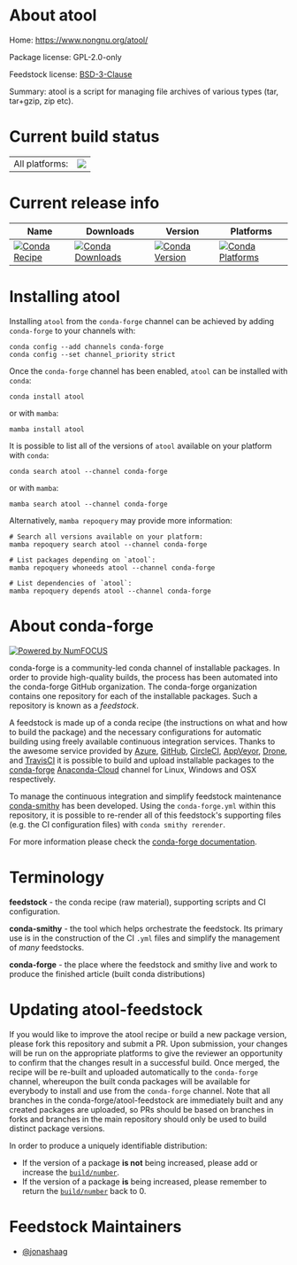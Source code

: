 About atool
===========

Home: https://www.nongnu.org/atool/

Package license: GPL-2.0-only

Feedstock license: [BSD-3-Clause](https://github.com/conda-forge/atool-feedstock/blob/main/LICENSE.txt)

Summary: atool is a script for managing file archives of various types (tar, tar+gzip, zip etc).

Current build status
====================


<table><tr><td>All platforms:</td>
    <td>
      <a href="https://dev.azure.com/conda-forge/feedstock-builds/_build/latest?definitionId=16765&branchName=main">
        <img src="https://dev.azure.com/conda-forge/feedstock-builds/_apis/build/status/atool-feedstock?branchName=main">
      </a>
    </td>
  </tr>
</table>

Current release info
====================

| Name | Downloads | Version | Platforms |
| --- | --- | --- | --- |
| [![Conda Recipe](https://img.shields.io/badge/recipe-atool-green.svg)](https://anaconda.org/conda-forge/atool) | [![Conda Downloads](https://img.shields.io/conda/dn/conda-forge/atool.svg)](https://anaconda.org/conda-forge/atool) | [![Conda Version](https://img.shields.io/conda/vn/conda-forge/atool.svg)](https://anaconda.org/conda-forge/atool) | [![Conda Platforms](https://img.shields.io/conda/pn/conda-forge/atool.svg)](https://anaconda.org/conda-forge/atool) |

Installing atool
================

Installing `atool` from the `conda-forge` channel can be achieved by adding `conda-forge` to your channels with:

```
conda config --add channels conda-forge
conda config --set channel_priority strict
```

Once the `conda-forge` channel has been enabled, `atool` can be installed with `conda`:

```
conda install atool
```

or with `mamba`:

```
mamba install atool
```

It is possible to list all of the versions of `atool` available on your platform with `conda`:

```
conda search atool --channel conda-forge
```

or with `mamba`:

```
mamba search atool --channel conda-forge
```

Alternatively, `mamba repoquery` may provide more information:

```
# Search all versions available on your platform:
mamba repoquery search atool --channel conda-forge

# List packages depending on `atool`:
mamba repoquery whoneeds atool --channel conda-forge

# List dependencies of `atool`:
mamba repoquery depends atool --channel conda-forge
```


About conda-forge
=================

[![Powered by
NumFOCUS](https://img.shields.io/badge/powered%20by-NumFOCUS-orange.svg?style=flat&colorA=E1523D&colorB=007D8A)](https://numfocus.org)

conda-forge is a community-led conda channel of installable packages.
In order to provide high-quality builds, the process has been automated into the
conda-forge GitHub organization. The conda-forge organization contains one repository
for each of the installable packages. Such a repository is known as a *feedstock*.

A feedstock is made up of a conda recipe (the instructions on what and how to build
the package) and the necessary configurations for automatic building using freely
available continuous integration services. Thanks to the awesome service provided by
[Azure](https://azure.microsoft.com/en-us/services/devops/), [GitHub](https://github.com/),
[CircleCI](https://circleci.com/), [AppVeyor](https://www.appveyor.com/),
[Drone](https://cloud.drone.io/welcome), and [TravisCI](https://travis-ci.com/)
it is possible to build and upload installable packages to the
[conda-forge](https://anaconda.org/conda-forge) [Anaconda-Cloud](https://anaconda.org/)
channel for Linux, Windows and OSX respectively.

To manage the continuous integration and simplify feedstock maintenance
[conda-smithy](https://github.com/conda-forge/conda-smithy) has been developed.
Using the ``conda-forge.yml`` within this repository, it is possible to re-render all of
this feedstock's supporting files (e.g. the CI configuration files) with ``conda smithy rerender``.

For more information please check the [conda-forge documentation](https://conda-forge.org/docs/).

Terminology
===========

**feedstock** - the conda recipe (raw material), supporting scripts and CI configuration.

**conda-smithy** - the tool which helps orchestrate the feedstock.
                   Its primary use is in the construction of the CI ``.yml`` files
                   and simplify the management of *many* feedstocks.

**conda-forge** - the place where the feedstock and smithy live and work to
                  produce the finished article (built conda distributions)


Updating atool-feedstock
========================

If you would like to improve the atool recipe or build a new
package version, please fork this repository and submit a PR. Upon submission,
your changes will be run on the appropriate platforms to give the reviewer an
opportunity to confirm that the changes result in a successful build. Once
merged, the recipe will be re-built and uploaded automatically to the
`conda-forge` channel, whereupon the built conda packages will be available for
everybody to install and use from the `conda-forge` channel.
Note that all branches in the conda-forge/atool-feedstock are
immediately built and any created packages are uploaded, so PRs should be based
on branches in forks and branches in the main repository should only be used to
build distinct package versions.

In order to produce a uniquely identifiable distribution:
 * If the version of a package **is not** being increased, please add or increase
   the [``build/number``](https://docs.conda.io/projects/conda-build/en/latest/resources/define-metadata.html#build-number-and-string).
 * If the version of a package **is** being increased, please remember to return
   the [``build/number``](https://docs.conda.io/projects/conda-build/en/latest/resources/define-metadata.html#build-number-and-string)
   back to 0.

Feedstock Maintainers
=====================

* [@jonashaag](https://github.com/jonashaag/)

